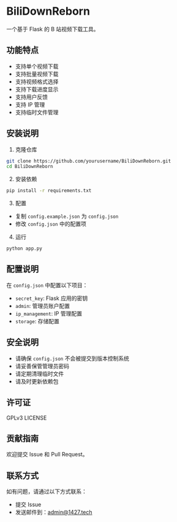 # BiliDownReborn

一个基于 Flask 的 B 站视频下载工具。

## 功能特点

- 支持单个视频下载
- 支持批量视频下载
- 支持视频格式选择
- 支持下载进度显示
- 支持用户反馈
- 支持 IP 管理
- 支持临时文件管理

## 安装说明

1. 克隆仓库
```bash
git clone https://github.com/yourusername/BiliDownReborn.git
cd BiliDownReborn
```

2. 安装依赖
```bash
pip install -r requirements.txt
```

3. 配置
- 复制 `config.example.json` 为 `config.json`
- 修改 `config.json` 中的配置项

4. 运行
```bash
python app.py
```

## 配置说明

在 `config.json` 中配置以下项目：

- `secret_key`: Flask 应用的密钥
- `admin`: 管理员账户配置
- `ip_management`: IP 管理配置
- `storage`: 存储配置

## 安全说明

- 请确保 `config.json` 不会被提交到版本控制系统
- 请妥善保管管理员密码
- 请定期清理临时文件
- 请及时更新依赖包

## 许可证

GPLv3 LICENSE

## 贡献指南

欢迎提交 Issue 和 Pull Request。

## 联系方式

如有问题，请通过以下方式联系：

- 提交 Issue
- 发送邮件到：admin@1427.tech
